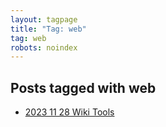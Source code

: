 ```yaml
---
layout: tagpage
title: "Tag: web"
tag: web
robots: noindex
---
```


## Posts tagged with web
- [2023 11 28 Wiki Tools](/2023-11-28-wiki-tools)
